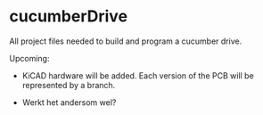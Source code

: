 # cucumberDrive
All project files needed to build and program a cucumber drive.

Upcoming:
- KiCAD hardware will be added. Each version of the PCB will be represented by a branch.

- Werkt het andersom wel?
